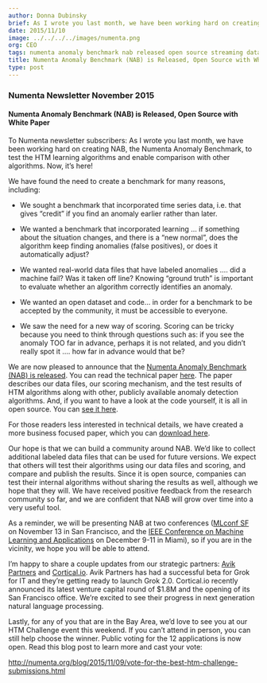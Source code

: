 ```yaml
---
author: Donna Dubinsky
brief: As I wrote you last month, we have been working hard on creating NAB, the Numenta Anomaly Benchmark, to test the HTM learning algorithms and enable comparison with other algorithms. Now, it’s here!
date: 2015/11/10
image: ../../../../images/numenta.png
org: CEO
tags: numenta anomaly benchmark nab released open source streaming data
title: Numenta Anomaly Benchmark (NAB) is Released, Open Source with White Paper
type: post
---
```


### Numenta Newsletter November 2015

#### Numenta Anomaly Benchmark (NAB) is Released, Open Source with White Paper

To Numenta newsletter subscribers: As I wrote you last month, we have been
working hard on creating NAB, the Numenta Anomaly Benchmark, to test the HTM
learning algorithms and enable comparison with other algorithms. Now, it’s here!

We have found the need to create a benchmark for many reasons, including:

* We sought a benchmark that incorporated time series data, i.e. that gives
  “credit” if you find an anomaly earlier rather than later.

* We wanted a benchmark that incorporated learning … if something about the
  situation changes, and there is a “new normal”, does the algorithm keep
  finding anomalies (false positives), or does it automatically adjust?

* We wanted real-world data files that have labeled anomalies …. did a machine
  fail?  Was it taken off line?  Knowing “ground truth” is important to evaluate
  whether an algorithm correctly identifies an anomaly.

* We wanted an open dataset and code… in order for a benchmark to be accepted by
  the community, it must be accessible to everyone.

* We saw the need for a new way of scoring.  Scoring can be tricky because you
  need to think through questions such as:  if you see the anomaly TOO far in
  advance, perhaps it is not related, and you didn’t really spot it …. how far
  in advance would that be?

We are now pleased to announce that the [Numenta Anomaly Benchmark (NAB) is released](http://www.businesswire.com/news/home/20151110006297/en/Numenta-Anomaly-Benchmark-Evaluates-Anomaly-Detection-Techniques).
You can read the technical paper [here](http://arxiv.org/abs/1510.03336).
The paper describes our data files, our scoring mechanism, and the test results
of HTM algorithms along with other, publicly available anomaly detection
algorithms.  And, if you want to have a look at the code yourself, it is all in
open source.  You can [see it here](https://github.com/numenta/NAB).

For those readers less interested in technical details, we have created a more
business focused paper, which you can
[download here](/assets/pdf/numenta-anomaly-benchmark/NAB-Business-Paper.pdf).

Our hope is that we can build a community around NAB.  We’d like to collect
additional labeled data files that can be used for future versions.  We expect
that others will test their algorithms using our data files and scoring, and
compare and publish the results.  Since it is open source, companies can test
their internal algorithms without sharing the results as well, although we hope
that they will.   We have received positive feedback from the research community
so far, and we are confident that NAB will grow over time into a very useful
tool.

As a reminder, we will be presenting NAB at two conferences
([MLconf SF](http://mlconf.com/events/san-francisco-ca/) on November 13 in San
Francisco, and the
[IEEE Conference on Machine Learning and Applications](http://www.icmla-conference.org/icmla15/)
on December 9-11 in Miami), so if you are in the vicinity, we hope you will be
able to attend.

I’m happy to share a couple updates from our strategic partners:
[Avik Partners](http://www.grokstream.com/) and
[Cortical.io](http://www.cortical.io/). Avik Partners has had a successful beta
for Grok for IT and they’re getting ready to launch Grok 2.0.  Cortical.io
recently announced its latest venture capital round of $1.8M and the opening of
its San Francisco office.  We’re excited to see their progress in next
generation natural language processing.

Lastly, for any of you that are in the Bay Area, we’d love to see you at our HTM
Challenge event this weekend.  If you can’t attend in person, you can still help
choose the winner.  Public voting for the 12 applications is now open.  Read
this blog post to learn more and cast your vote:

http://numenta.org/blog/2015/11/09/vote-for-the-best-htm-challenge-submissions.html
